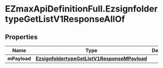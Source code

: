 # EZmaxApiDefinitionFull.EzsignfoldertypeGetListV1ResponseAllOf

## Properties

Name | Type | Description | Notes
------------ | ------------- | ------------- | -------------
**mPayload** | [**EzsignfoldertypeGetListV1ResponseMPayload**](EzsignfoldertypeGetListV1ResponseMPayload.md) |  | 


